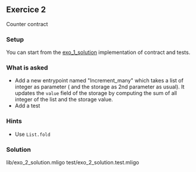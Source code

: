 ## Exercice 2

Counter contract 

### Setup
You can start from the [exo_1_solution](lib/exo_1_solution.mligo) implementation of contract and tests.

### What is asked

- Add a new entrypoint named "Increment_many" which takes a list of integer as parameter ( and the storage as 2nd parameter as usual). It updates the `value` field of the storage by computing the sum of all integer of the list and the storage value.
- Add a test 

### Hints
- Use `List.fold`

### Solution
lib/exo_2_solution.mligo
test/exo_2_solution.test.mligo
